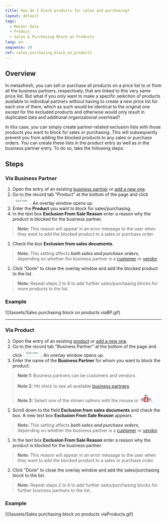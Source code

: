 ```yaml
---
title: How do I block products for sales and purchasing?
layout: default
tags:
  - Master Data
  - Product
  - Sales & Purchasing Block on Products
lang: en
sequence: 10
ref: sales_purchasing_block_on_products
---
```


## Overview
In metasfresh, you can sell or purchase all products on a price list to or from all the business partners, respectively, that are linked to this very same price list. But what if you only want to make a specific selection of products available to individual partners without having to create a new price list for each one of them, which as such would be identical to the original one except for the excluded products and otherwise would only result in duplicated data and additional organizational overhead?

In this case, you can simply create partner-related exclusion lists with those products you want to block for sales or purchasing. This will subsequently prevent you from adding the blocked products to any sales or purchase orders. You can create these lists in the product entry as well as in the business partner entry. To do so, take the following steps:

## Steps

### Via Business Partner
1. Open the entry of an existing [business partner](Menu) or [add a new one](New_Business_Partner).
1. Go to the record tab "Product" at the bottom of the page and click ![](assets/Add_New_Button.png). An overlay window opens up.
1. Enter the **Product** you want to block for sales/purchasing.
1. In the text box **Exclusion From Sale Reason** enter a reason why the product is blocked for the business partner.
 >**Note:** This reason will appear in an error message to the user when they want to add the blocked product to a sales or purchase order.

1. Check the box **Exclusion from sales documents**.
 >**Note:** This setting affects ***both sales and purchase orders***, depending on whether the business partner is a [customer](New_business_partner_customer) or [vendor](New_business_partner_vendor).

1. Click "Done" to close the overlay window and add the blocked product to the list.
 >**Note:** Repeat steps 2 to 6 to add further sales/purchasing blocks for more products to the list.

### Example
![](assets/Sales purchasing block on products viaBP.gif)

---

### Via Product
1. Open the entry of an existing [product](Menu) or [add a new one](NewProduct).
1. Go to the record tab "Business Partner" at the bottom of the page and click ![](assets/Add_New_Button.png). An overlay window opens up.
1. Enter the name of the **Business Partner** for whom you want to block the product.
 >**Note 1:** Business partners can be customers and vendors.<br><br>
 >**Note 2:** Hit `SPACE` to see all available [business partners](New_Business_Partner).<br><br>
 >**Note 3:** Select one of the shown options with the mouse or ![](../DE/assets/Workflow_Auftrag_Bis_Rechnung_WebUI-73797.png).

1. Scroll down to the field **Exclusion from sales documents** and check the box. A new text box **Exclusion From Sale Reason** appears.
 >**Note:** This setting affects ***both sales and purchase orders***, depending on whether the business partner is a [customer](New_business_partner_customer) or [vendor](New_business_partner_vendor).

1. In the text box **Exclusion From Sale Reason** enter a reason why the product is blocked for the business partner.
 >**Note:** This reason will appear in an error message to the user when they want to add the blocked product to a sales or purchase order.

1. Click "Done" to close the overlay window and add the sales/purchasing block to the list.
 >**Note:** Repeat steps 2 to 6 to add further sales/purchasing blocks for further business partners to the list.

### Example
![](assets/Sales purchasing block on products viaProducts.gif)
